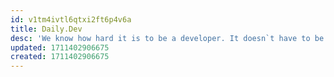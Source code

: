 ```yaml
---
id: v1tm4ivtl6qtxi2ft6p4v6a
title: Daily.Dev
desc: 'We know how hard it is to be a developer. It doesn`t have to be. Personalized news feed, dev community and search, much better than what`s out there. Maybe.'
updated: 1711402906675
created: 1711402906675
---
```

